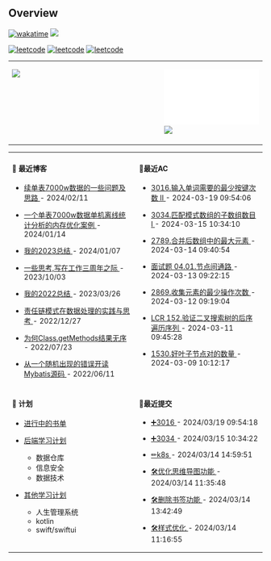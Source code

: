 
## Overview

[![wakatime](https://wakatime.com/badge/user/78591c59-95d5-4479-b2fc-988c35f31d59.svg)](https://wakatime.com/@78591c59-95d5-4479-b2fc-988c35f31d59) ![](https://gpvc.arturio.dev/0xcaffebabe)

[![leetcode](https://leetcode-badge.ismy.wang/ranking)](https://leetcode.cn/u/0xcaffebabe/) [![leetcode](https://leetcode-badge.ismy.wang/solved)](https://leetcode.cn/u/0xcaffebabe/) [![leetcode](https://leetcode-badge.ismy.wang/ac)](https://leetcode.cn/u/0xcaffebabe/)

<table border="0">
  <tr border="0">

  <td valign="top" width="60%">

  ![](https://github-readme-stats.vercel.app/api/wakatime?username=0xcaffebabe&layout=compact&langs_count=12&theme=dark&range=all_time)

  </td>

  <td valign="top" width="40%">

  ![](https://raw.githubusercontent.com/0xcaffebabe/github-stats/master/generated/overview.svg)
  ![](https://github-profile-summary-cards.vercel.app/api/cards/productive-time?username=0xcaffebabe&theme=github_dark&utcOffset=8)

  </td>
  </tr>

</table>

<table>

<tr>
<td valign="top" width="50%">

#### 📖 最近博客


* <a href="https://0xcaffebabe.github.io/%E5%A4%A7%E6%95%B0%E6%8D%AE/2024/02/11/%E7%BB%AD%E5%8D%95%E8%A1%A87000w%E6%95%B0%E6%8D%AE%E7%9A%84%E4%B8%80%E4%BA%9B%E9%97%AE%E9%A2%98%E5%8F%8A%E6%80%9D%E8%B7%AF.html" target="_blank"> 续单表7000w数据的一些问题及思路 </a> - 2024/02/11 

    
* <a href="https://0xcaffebabe.github.io/%E5%A4%A7%E6%95%B0%E6%8D%AE/2024/01/14/%E4%B8%80%E4%B8%AA%E5%8D%95%E8%A1%A87000w%E6%95%B0%E6%8D%AE%E5%8D%95%E6%9C%BA%E7%A6%BB%E7%BA%BF%E7%BB%9F%E8%AE%A1%E5%88%86%E6%9E%90%E7%9A%84%E5%86%85%E5%AD%98%E4%BC%98%E5%8C%96%E6%A1%88%E4%BE%8B.html" target="_blank"> 一个单表7000w数据单机离线统计分析的内存优化案例 </a> - 2024/01/14 

    
* <a href="https://0xcaffebabe.github.io/%E4%BA%BA%E7%94%9F/2024/01/07/%E6%88%91%E7%9A%842023%E6%80%BB%E7%BB%93.html" target="_blank"> 我的2023总结 </a> - 2024/01/07 

    
* <a href="https://0xcaffebabe.github.io/%E4%BA%BA%E7%94%9F/2023/10/03/%E4%B8%80%E4%BA%9B%E6%80%9D%E8%80%83,%E5%86%99%E5%9C%A8%E5%B7%A5%E4%BD%9C%E4%B8%89%E5%91%A8%E5%B9%B4%E4%B9%8B%E9%99%85.html" target="_blank"> 一些思考,写在工作三周年之际 </a> - 2023/10/03 

    
* <a href="https://0xcaffebabe.github.io/%E4%BA%BA%E7%94%9F/2023/03/26/%E6%88%91%E7%9A%842022%E6%80%BB%E7%BB%93.html" target="_blank"> 我的2022总结 </a> - 2023/03/26 

    
* <a href="https://0xcaffebabe.github.io/%E8%AE%BE%E8%AE%A1%E6%A8%A1%E5%BC%8F/2022/12/27/%E8%B4%A3%E4%BB%BB%E9%93%BE%E6%A8%A1%E5%BC%8F%E5%9C%A8%E6%95%B0%E6%8D%AE%E5%A4%84%E7%90%86%E7%9A%84%E5%AE%9E%E8%B7%B5%E4%B8%8E%E6%80%9D%E8%80%83.html" target="_blank"> 责任链模式在数据处理的实践与思考 </a> - 2022/12/27 

    
* <a href="https://0xcaffebabe.github.io/jvm/2022/07/23/%E4%B8%BA%E4%BD%95Class.getMethods%E7%BB%93%E6%9E%9C%E6%97%A0%E5%BA%8F.html" target="_blank"> 为何Class.getMethods结果无序 </a> - 2022/07/23 

    
* <a href="https://0xcaffebabe.github.io/java/2022/06/11/%E4%BB%8E%E4%B8%80%E4%B8%AA%E9%9A%8F%E6%9C%BA%E5%87%BA%E7%8E%B0%E7%9A%84%E9%94%99%E8%AF%AF%E5%BC%80%E8%AF%BBMybatis%E6%BA%90%E7%A0%81.html" target="_blank"> 从一个随机出现的错误开读Mybatis源码 </a> - 2022/06/11 

        

</td>

<td valign="top" width="50%">

#### 🔋最近AC


  * <a href="https://leetcode.cn/submissions/detail/513740742" target="_blank"> 3016.输入单词需要的最少按键次数 II </a> - 2024-03-19 09:54:06 

    
  * <a href="https://leetcode.cn/submissions/detail/512122152" target="_blank"> 3034.匹配模式数组的子数组数目 I </a> - 2024-03-15 10:34:10 

    
  * <a href="https://leetcode.cn/submissions/detail/511642022" target="_blank"> 2789.合并后数组中的最大元素 </a> - 2024-03-14 09:40:54 

    
  * <a href="https://leetcode.cn/submissions/detail/511164791" target="_blank"> 面试题 04.01.节点间通路 </a> - 2024-03-13 09:22:15 

    
  * <a href="https://leetcode.cn/submissions/detail/510684197" target="_blank"> 2869.收集元素的最少操作次数 </a> - 2024-03-12 09:19:04 

    
  * <a href="https://leetcode.cn/submissions/detail/510246774" target="_blank"> LCR 152.验证二叉搜索树的后序遍历序列 </a> - 2024-03-11 09:45:28 

    
  * <a href="https://leetcode.cn/submissions/detail/509477885" target="_blank"> 1530.好叶子节点对的数量 </a> - 2024-03-09 10:12:17 

    

</td>

</tr>

<tr>

<td valign="top" width="50%">

#### 📝 计划

- [进行中的书单](https://github.com/users/0xcaffebabe/projects/4)


- [后端学习计划](https://github.com/users/0xcaffebabe/projects/1)
  - 数据仓库
  - 信息安全
  - 数据技术


- [其他学习计划](https://github.com/users/0xcaffebabe/projects/3)
  - 人生管理系统
  - kotlin
  - swift/swiftui


<td>

#### 🌴最近提交


  * <a href="https://github.com/0xcaffebabe/leetcode/commit/f70bbf2b2fda7fe4095d2956af13175633ad509d" target="_blank"> ➕3016 </a> - 2024/03/19 09:54:18 

    
  * <a href="https://github.com/0xcaffebabe/leetcode/commit/22eacbc538ccc906c28b59eda6c230b0ac1345dd" target="_blank"> ➕3034 </a> - 2024/03/15 10:34:22 

    
  * <a href="https://github.com/0xcaffebabe/note/commit/ae3461309852c8bf76e2db070586ed92dfa72281" target="_blank"> ✏k8s </a> - 2024/03/14 14:59:51 

    
  * <a href="https://github.com/0xcaffebabe/note/commit/4e2c285e51996b570a2d364517e9f8aec0bb0433" target="_blank"> 🛠优化思维导图功能 </a> - 2024/03/14 11:35:48 

    
  * <a href="https://github.com/0xcaffebabe/note/commit/c55da86973be533403d5cfbe7db2eb6c3b4b519f" target="_blank"> 🛠删除书签功能 </a> - 2024/03/14 13:42:49 

    
  * <a href="https://github.com/0xcaffebabe/note/commit/edd31ed41629c548327ab1093d7333e8235f2da8" target="_blank"> 🛠样式优化 </a> - 2024/03/14 11:16:55 

    

</td>

</tr>

</table>

